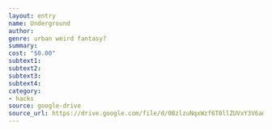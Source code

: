 ```yaml
---
layout: entry 
name: Underground
author: 
genre: urban weird fantasy?
summary: 
cost: "$0.00"
subtext1: 
subtext2: 
subtext3: 
subtext4: 
category:
- hacks
source: google-drive
source_url: https://drive.google.com/file/d/0BzlzuNqxWzf6T0llZUVxY3V6amM/view
---
```

